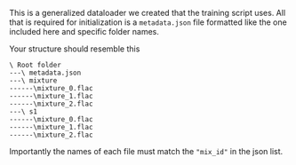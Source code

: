 This is a generalized dataloader we created that the training script uses. All that is required for initialization is a `metadata.json` file formatted like the one included here and specific folder names.

Your structure should resemble this
```
\ Root folder
---\ metadata.json
---\ mixture
------\mixture_0.flac
------\mixture_1.flac
------\mixture_2.flac
---\ s1
------\mixture_0.flac
------\mixture_1.flac
------\mixture_2.flac
```
Importantly the names of each file must match the `"mix_id"` in the json list.